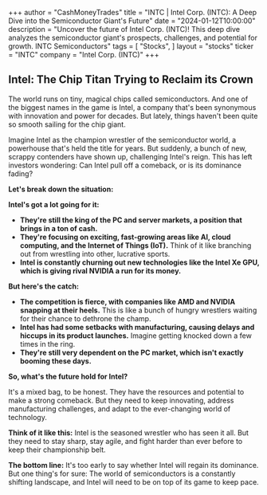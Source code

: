 +++
author = "CashMoneyTrades"
title = "INTC |  Intel Corp. (INTC): A Deep Dive into the Semiconductor Giant's Future"
date = "2024-01-12T10:00:00"
description = "Uncover the future of Intel Corp. (INTC)! This deep dive analyzes the semiconductor giant's prospects, challenges, and potential for growth. INTC Semiconductors"
tags = [
"Stocks",
]
layout = "stocks"
ticker = "INTC"
company = "Intel Corp. (INTC)"
+++
        


## Intel: The Chip Titan Trying to Reclaim its Crown

The world runs on tiny, magical chips called semiconductors.  And one of the biggest names in the game is Intel, a company that's been synonymous with innovation and power for decades.  But lately, things haven't been quite so smooth sailing for the chip giant.  

Imagine Intel as the champion wrestler of the semiconductor world, a powerhouse that's held the title for years.  But suddenly, a bunch of new, scrappy contenders have shown up,  challenging Intel's reign.  This has left investors wondering:  Can Intel  pull off a comeback, or is its dominance fading? 

**Let's break down the situation:**

**Intel's got a lot going for it:**

* **They're still the king of the PC and server markets,  a position that brings in a ton of cash.** 
* **They're focusing on exciting,  fast-growing areas like AI, cloud computing, and the Internet of Things (IoT).** Think of it like branching out from wrestling into other,  lucrative sports.
* **Intel is constantly churning out new technologies like the Intel Xe GPU, which is giving rival NVIDIA a run for its money.** 

**But here's the catch:**

* **The competition is fierce, with companies like AMD and NVIDIA snapping at their heels.** This is like a bunch of hungry wrestlers waiting for their chance to dethrone the champ.
* **Intel has had some setbacks with manufacturing, causing delays and hiccups in its product launches.** Imagine getting knocked down a few times in the ring.
* **They're still very dependent on the PC market, which isn't exactly booming these days.**  

**So, what's the future hold for Intel?**

It's a mixed bag, to be honest.  They have the resources and potential to make a strong comeback.  But they need to keep innovating,  address manufacturing challenges, and adapt to the ever-changing world of technology.

**Think of it like this:**  Intel is the seasoned wrestler who has seen it all.  But they need to  stay sharp,  stay agile, and fight harder than ever before to keep their championship belt.  

**The bottom line:** It's too early to say whether Intel will regain its dominance. But one thing's for sure:  The world of semiconductors is a  constantly shifting landscape, and Intel will need to be on top of its game to keep pace.

        